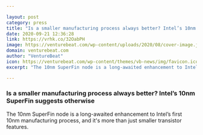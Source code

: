 ```yaml
---

layout: post
category: press
title: "Is a smaller manufacturing process always better? Intel’s 10nm SuperFin suggests otherwise"
date: 2020-09-21 12:36:28
link: https://vrhk.co/32OabPH
image: https://venturebeat.com/wp-content/uploads/2020/08/cover-image.jpg?w=1200&strip=all
domain: venturebeat.com
author: "VentureBeat"
icon: https://venturebeat.com/wp-content/themes/vb-news/img/favicon.ico
excerpt: "The 10nm SuperFin node is a long-awaited enhancement to Intel’s first 10nm manufacturing process, and it's more than just smaller transistor features."

---
```


### Is a smaller manufacturing process always better? Intel’s 10nm SuperFin suggests otherwise

The 10nm SuperFin node is a long-awaited enhancement to Intel’s first 10nm manufacturing process, and it's more than just smaller transistor features.